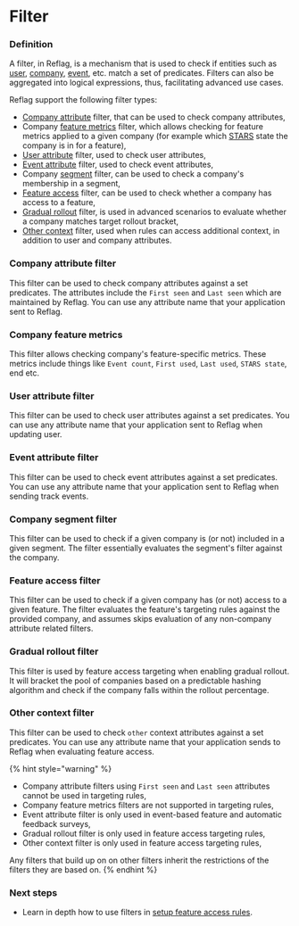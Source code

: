 # Filter

### Definition

A filter, in Reflag, is a mechanism that is used to check if entities such as [user](user.md), [company](company.md), [event](event.md), etc. match a set of predicates. Filters can also be aggregated into logical expressions, thus, facilitating advanced use cases.

Reflag support the following filter types:

* [Company attribute](company.md#attributes) filter, that can be used to check company attributes,
* Company [feature metrics](feature.md#metrics) filter, which allows checking for feature metrics applied to a given company (for example which [STARS](broken-reference) state the company is in for a feature),
* [User attribute](user.md#attributes) filter, used to check user attributes,
* [Event attribute](event.md#attributes) filter, used to check event attributes,
* Company [segment](segment.md) filter, can be used to check a company's membership in a segment,
* [Feature access](feature.md#access) filter, can be used to check whether a company has access to a feature,
* [Gradual rollout](../../product-handbook/feature-rollouts/#gradually-roll-out-your-feature) filter, is used in advanced scenarios to evaluate whether a company matches target rollout bracket,
* [Other context](targeting-rules.md#evaluation-context) filter, used when rules can access additional context, in addition to user and company attributes.

### Company attribute filter

This filter can be used to check company attributes against a set predicates. The attributes include the `First seen` and `Last seen` which are maintained by Reflag. You can use any attribute name that your application sent to Reflag.

### Company feature metrics

This filter allows checking company's feature-specific metrics. These metrics include things like `Event count`, `First used`, `Last used`, `STARS state`, end etc.

### User attribute filter

This filter can be used to check user attributes against a set predicates. You can use any attribute name that your application sent to Reflag when updating user.

### Event attribute filter

This filter can be used to check event attributes against a set predicates. You can use any attribute name that your application sent to Reflag when sending track events.

### Company segment filter

This filter can be used to check if a given company is (or not) included in a given segment. The filter essentially evaluates the segment's filter against the company.

### Feature access filter

This filter can be used to check if a given company has (or not) access to a given feature. The filter evaluates the feature's targeting rules against the provided company, and assumes skips evaluation of any non-company attribute related filters.

### Gradual rollout filter

This filter is used by feature access targeting when enabling gradual rollout. It will bracket the pool of companies based on a predictable hashing algorithm and check if the company falls within the rollout percentage.

### Other context filter

This filter can be used to check `other` context attributes against a set predicates. You can use any attribute name that your application sends to Reflag when evaluating feature access.

{% hint style="warning" %}
* Company attribute filters using `First seen` and `Last seen` attributes cannot be used in targeting rules,
* Company feature metrics filters are not supported in targeting rules,
* Event attribute filter is only used in event-based feature and automatic feedback surveys,
* Gradual rollout filter is only used in feature access targeting rules,
* Other context filter is only used in feature access targeting rules,

&#x20;Any filters that build up on on other filters inherit the restrictions of the filters they are based on.
{% endhint %}

### Next steps

* Learn in depth how to use filters in [setup feature access rules](../../product-handbook/feature-rollouts/feature-targeting-rules.md).
